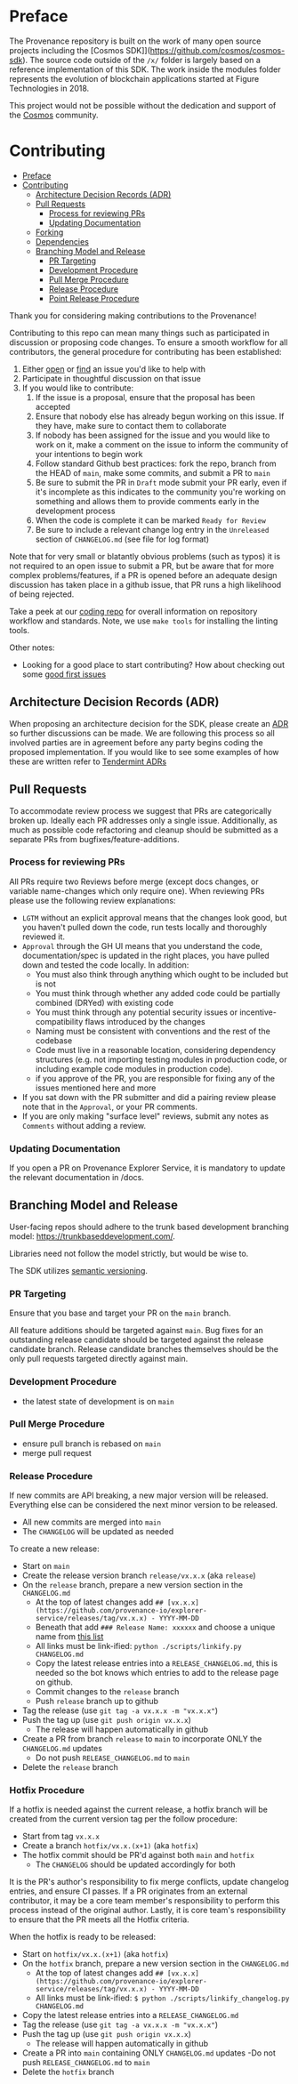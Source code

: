 # Preface 

The Provenance repository is built on the work of many open source projects including
the [Cosmos SDK]](https://github.com/cosmos/cosmos-sdk).  The source code outside of the `/x/`
folder is largely based on a reference implementation of this SDK.  The work inside the modules
folder represents the evolution of blockchain applications started at Figure Technologies in 2018.

This project would not be possible without the dedication and support of the [Cosmos](https://cosmos.network) community.

# Contributing

- [Preface](#preface)
- [Contributing](#contributing)
  - [Architecture Decision Records (ADR)](#architecture-decision-records-adr)
  - [Pull Requests](#pull-requests)
    - [Process for reviewing PRs](#process-for-reviewing-prs)
    - [Updating Documentation](#updating-documentation)
  - [Forking](#forking)
  - [Dependencies](#dependencies)
  - [Branching Model and Release](#branching-model-and-release)
    - [PR Targeting](#pr-targeting)
    - [Development Procedure](#development-procedure)
    - [Pull Merge Procedure](#pull-merge-procedure)
    - [Release Procedure](#release-procedure)
    - [Point Release Procedure](#point-release-procedure)

Thank you for considering making contributions to the Provenance!

Contributing to this repo can mean many things such as participated in
discussion or proposing code changes. To ensure a smooth workflow for all
contributors, the general procedure for contributing has been established:

1. Either [open](https://github.com/provenance-io/explorer-service/issues/new/choose) or
   [find](https://github.com/provenance-io/explorer-service/issues) an issue you'd like to help with
2. Participate in thoughtful discussion on that issue
3. If you would like to contribute:
   1. If the issue is a proposal, ensure that the proposal has been accepted
   2. Ensure that nobody else has already begun working on this issue. If they have,
      make sure to contact them to collaborate
   3. If nobody has been assigned for the issue and you would like to work on it,
      make a comment on the issue to inform the community of your intentions
      to begin work
   4. Follow standard Github best practices: fork the repo, branch from the
      HEAD of `main`, make some commits, and submit a PR to `main`
   5. Be sure to submit the PR in `Draft` mode submit your PR early, even if
      it's incomplete as this indicates to the community you're working on
      something and allows them to provide comments early in the development process
   6. When the code is complete it can be marked `Ready for Review`
   7. Be sure to include a relevant change log entry in the `Unreleased` section
      of `CHANGELOG.md` (see file for log format)

Note that for very small or blatantly obvious problems (such as typos) it is
not required to an open issue to submit a PR, but be aware that for more complex
problems/features, if a PR is opened before an adequate design discussion has
taken place in a github issue, that PR runs a high likelihood of being rejected.

Take a peek at our [coding repo](https://github.com/tendermint/coding) for
overall information on repository workflow and standards. Note, we use `make tools` for installing the linting tools.

Other notes:

- Looking for a good place to start contributing? How about checking out some
  [good first issues](https://github.com/provenance-io/explorer-service/issues?q=is%3Aopen+is%3Aissue+label%3A%22good+first+issue%22)

## Architecture Decision Records (ADR)

When proposing an architecture decision for the SDK, please create an [ADR](./docs/architecture/README.md)
so further discussions can be made. We are following this process so all involved parties are in
agreement before any party begins coding the proposed implementation. If you would like to see some examples
of how these are written refer to [Tendermint ADRs](https://github.com/tendermint/tendermint/tree/master/docs/architecture)

## Pull Requests

To accommodate review process we suggest that PRs are categorically broken up.
Ideally each PR addresses only a single issue. Additionally, as much as possible
code refactoring and cleanup should be submitted as a separate PRs from bugfixes/feature-additions.

### Process for reviewing PRs

All PRs require two Reviews before merge (except docs changes, or variable name-changes which only require one). When reviewing PRs please use the following review explanations:

- `LGTM` without an explicit approval means that the changes look good, but you haven't pulled down the code, run tests locally and thoroughly reviewed it.
- `Approval` through the GH UI means that you understand the code, documentation/spec is updated in the right places, you have pulled down and tested the code locally. In addition:
  - You must also think through anything which ought to be included but is not
  - You must think through whether any added code could be partially combined (DRYed) with existing code
  - You must think through any potential security issues or incentive-compatibility flaws introduced by the changes
  - Naming must be consistent with conventions and the rest of the codebase
  - Code must live in a reasonable location, considering dependency structures (e.g. not importing testing modules in production code, or including example code modules in production code).
  - if you approve of the PR, you are responsible for fixing any of the issues mentioned here and more
- If you sat down with the PR submitter and did a pairing review please note that in the `Approval`, or your PR comments.
- If you are only making "surface level" reviews, submit any notes as `Comments` without adding a review.

### Updating Documentation

If you open a PR on Provenance Explorer Service, it is mandatory to update the relevant documentation in /docs.


## Branching Model and Release

User-facing repos should adhere to the trunk based development branching model: https://trunkbaseddevelopment.com/.

Libraries need not follow the model strictly, but would be wise to.

The SDK utilizes [semantic versioning](https://semver.org/).

### PR Targeting

Ensure that you base and target your PR on the `main` branch.

All feature additions should be targeted against `main`. Bug fixes for an outstanding release candidate
should be targeted against the release candidate branch. Release candidate branches themselves should be the
only pull requests targeted directly against main.

### Development Procedure

- the latest state of development is on `main`

### Pull Merge Procedure

- ensure pull branch is rebased on `main`
- merge pull request

### Release Procedure

If new commits are API breaking, a new major version will be released. Everything else can be considered the next
minor version to be released.

- All new commits are merged into `main`
- The `CHANGELOG` will be updated as needed

To create a new release:

- Start on `main`
- Create the release version branch `release/vx.x.x` (aka `release`)
- On the `release` branch, prepare a new version section in the `CHANGELOG.md`
  - At the top of latest changes add `## [vx.x.x](https://github.com/provenance-io/explorer-service/releases/tag/vx.x.x) - YYYY-MM-DD`
  - Beneath that add `### Release Name: xxxxxx` and choose a unique name from [this list](https://en.wikipedia.org/wiki/List_of_explorers)
  - All links must be link-ified: `python ./scripts/linkify.py CHANGELOG.md`
  - Copy the latest release entries into a `RELEASE_CHANGELOG.md`, this is needed so the bot knows which entries to add to the release page on github.
  - Commit changes to the `release` branch
  - Push `release` branch up to github
- Tag the release (use `git tag -a vx.x.x -m "vx.x.x"`)
- Push the tag up (use `git push origin vx.x.x`)
  - The release will happen automatically in github
- Create a PR from branch `release` to `main` to incorporate ONLY the `CHANGELOG.md` updates
  - Do not push `RELEASE_CHANGELOG.md` to `main`
- Delete the `release` branch

### Hotfix Procedure

If a hotfix is needed against the current release, a hotfix branch will be created from the current version tag per the
follow procedure:

- Start from tag `vx.x.x`
- Create a branch `hotfix/vx.x.(x+1)` (aka `hotfix`)
- The hotfix commit should be PR'd against both `main` and `hotfix`
  - The `CHANGELOG` should be updated accordingly for both

It is the PR's author's responsibility to fix merge conflicts, update changelog entries, and
ensure CI passes. If a PR originates from an external contributor, it may be a core team member's
responsibility to perform this process instead of the original author.
Lastly, it is core team's responsibility to ensure that the PR meets all the Hotfix criteria.

When the hotfix is ready to be released:

- Start on `hotfix/vx.x.(x+1)` (aka `hotfix`)
- On the `hotfix` branch, prepare a new version section in the `CHANGELOG.md`
  - At the top of latest changes add `## [vx.x.x](https://github.com/provenance-io/explorer-service/releases/tag/vx.x.x) - YYYY-MM-DD`
  - All links must be link-ified: `$ python ./scripts/linkify_changelog.py CHANGELOG.md`
- Copy the latest release entries into a `RELEASE_CHANGELOG.md`
- Tag the release (use `git tag -a vx.x.x -m "vx.x.x"`)
- Push the tag up (use `git push origin vx.x.x`)
  - The release will happen automatically in github
- Create a PR into `main` containing ONLY `CHANGELOG.md` updates
  -Do not push `RELEASE_CHANGELOG.md` to `main`
- Delete the `hotfix` branch

